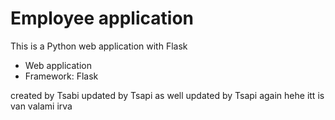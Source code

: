 # Employee application

This is a Python web application with Flask

* Web application
* Framework: Flask


created by Tsabi
updated by Tsapi as well
updated by Tsapi again
hehe itt is van valami irva